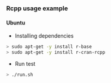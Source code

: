 ### Rcpp usage example

#### Ubuntu

* Installing dependencies
```bash
> sudo apt-get -y install r-base
> sudo apt-get -y install r-cran-rcpp
```

* Run test
```bash
> ./run.sh
```
